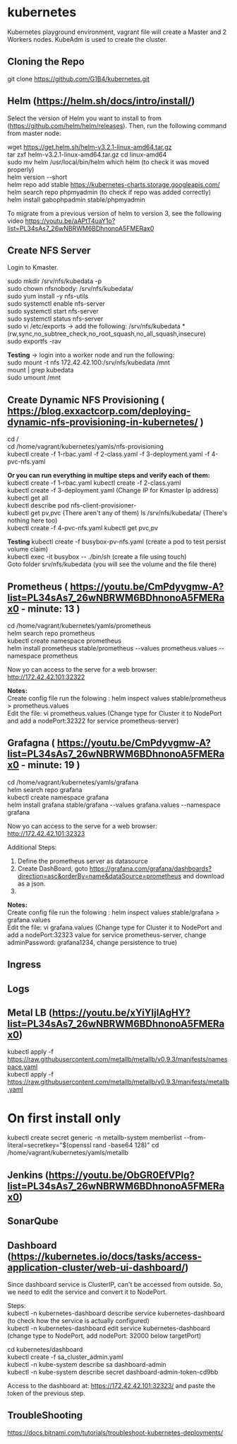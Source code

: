 # kubernetes
Kubernetes playground environment, vagrant file will create a Master and 2 Workers nodes.   KubeAdm is used to create the cluster.

## Cloning the Repo
git clone https://github.com/G1B4/kubernetes.git

## Helm (https://helm.sh/docs/intro/install/)  

Select the version of Helm you want to install to from (https://github.com/helm/helm/releases).
Then, run the following command from master node: 

wget https://get.helm.sh/helm-v3.2.1-linux-amd64.tar.gz  
tar zxf helm-v3.2.1-linux-amd64.tar.gz 
cd linux-amd64  
sudo mv helm /usr/local/bin/helm 
which helm (to check it was moved properly)  
helm version --short  
helm repo add stable https://kubernetes-charts.storage.googleapis.com/  
helm search repo phpmyadmin (to check if repo was added correctly)  
helm install gabophpadmin stable/phpmyadmin  


To migrate from a previous version of helm to version 3, see the following video https://youtu.be/aAPtT4uaY1o?list=PL34sAs7_26wNBRWM6BDhnonoA5FMERax0

## Create NFS Server

Login to Kmaster.

sudo mkdir /srv/nfs/kubedata -p  
sudo chown nfsnobody: /srv/nfs/kubedata/   
sudo yum install -y nfs-utils   
sudo systemctl enable nfs-server   
sudo systemctl start nfs-server   
sudo systemctl status nfs-server   
sudo vi /etc/exports -> add the following: /srv/nfs/kubedata    *(rw,sync,no_subtree_check,no_root_squash,no_all_squash,insecure)   
sudo exportfs -rav   
  
**Testing** -> login into a worker node and run the following:   
sudo mount -t nfs 172.42.42.100:/srv/nfs/kubedata /mnt   
mount | grep kubedata   
sudo umount /mnt   

## Create Dynamic NFS Provisioning ( https://blog.exxactcorp.com/deploying-dynamic-nfs-provisioning-in-kubernetes/ )


cd /  
cd /home/vagrant/kubernetes/yamls/nfs-provisioning  
kubectl create -f 1-rbac.yaml -f 2-class.yaml -f 3-deployment.yaml -f 4-pvc-nfs.yaml  

**Or you can run everything in multipe steps and verify each of them:** 
kubectl create -f 1-rbac.yaml 
kubectl create -f 2-class.yaml  
kubectl create -f 3-deployment.yaml (Change IP for Kmaster Ip address) 
kubectl get all  
kubectl describe pod nfs-client-provisioner-<XXXX>  
kubectl get pv,pvc  (There aren't any of them) 
ls /srv/nfs/kubedata/ (There's nothing here too)  
kubectl create -f 4-pvc-nfs.yaml
kubectl get pvc,pv

**Testing** 
kubectl create -f busybox-pv-nfs.yaml (create a pod to test persist volume claim)  
kubectl exec -it busybox -- ./bin/sh (create a file using touch)  
Goto folder srv/nfs/kubedata (you will see the volume and the file there)

 
  




## Prometheus   ( https://youtu.be/CmPdyvgmw-A?list=PL34sAs7_26wNBRWM6BDhnonoA5FMERax0  - minute: 13 )
cd /home/vagrant/kubernetes/yamls/prometheus  
helm search repo prometheus  
kubectl create namespace prometheus  
helm install prometheus stable/prometheus  --values prometheus.values --namespace prometheus  

Now yo can access to the serve for a web browser: http://172.42.42.101:32322  

**Notes:**  
Create config file run the folowing : helm inspect values stable/prometheus > prometheus.values   
Edit the file: vi prometheus.values (Change type for Cluster it to NodePort and add a nodePort:32322 for service prometheus-server)  

## Grafagna  ( https://youtu.be/CmPdyvgmw-A?list=PL34sAs7_26wNBRWM6BDhnonoA5FMERax0  - minute: 19 )  
cd /home/vagrant/kubernetes/yamls/grafana  
helm search repo grafana  
kubectl create namespace grafana  
helm install grafana stable/grafana  --values grafana.values --namespace grafana  

Now yo can access to the serve for a web browser: http://172.42.42.101:32323  

Additional Steps:  
1) Define the prometheus server as datasource  
2) Create DashBoard, goto https://grafana.com/grafana/dashboards?direction=asc&orderBy=name&dataSource=prometheus and download as a json.
3) 


**Notes:**  
Create config file run the folowing : helm inspect values stable/grafana > grafana.values   
Edit the file: vi grafana.values (Change type for Cluster it to NodePort and add a nodePort:32323 value for service prometheus-server, change adminPassword: grafana1234, change persistence to true)


## Ingress


## Logs

## Metal LB (https://youtu.be/xYiYIjlAgHY?list=PL34sAs7_26wNBRWM6BDhnonoA5FMERax0)
kubectl apply -f https://raw.githubusercontent.com/metallb/metallb/v0.9.3/manifests/namespace.yaml  
kubectl apply -f https://raw.githubusercontent.com/metallb/metallb/v0.9.3/manifests/metallb.yaml  
# On first install only
kubectl create secret generic -n metallb-system memberlist --from-literal=secretkey="$(openssl rand -base64 128)"
cd /home/vagrant/kubernetes/yamls/metallb


## Jenkins (https://youtu.be/ObGR0EfVPlg?list=PL34sAs7_26wNBRWM6BDhnonoA5FMERax0)

## SonarQube

## Dashboard (https://kubernetes.io/docs/tasks/access-application-cluster/web-ui-dashboard/)

Since dashboard service is ClusterIP, can't be accessed from outside. So, we need to edit the service and convert it to NodePort. 

Steps:  
kubectl -n kubernetes-dashboard describe service kubernetes-dashboard  (to check how the service is actually configured)  
kubectl -n kubernetes-dashboard edit service kubernetes-dashboard  (change type to NodePort, add nodePort: 32000 below targetPort)  

cd kubernetes/dashboard  
kubectl create -f sa_cluster_admin.yaml  
kubectl -n kube-system describe sa dashboard-admin  
kubectl -n kube-system describe secret dashboard-admin-token-cd9bb  

Access to the dashboard at: https://172.42.42.101:32323/ and paste the token of the previous step.   

## TroubleShooting  

https://docs.bitnami.com/tutorials/troubleshoot-kubernetes-deployments/  

